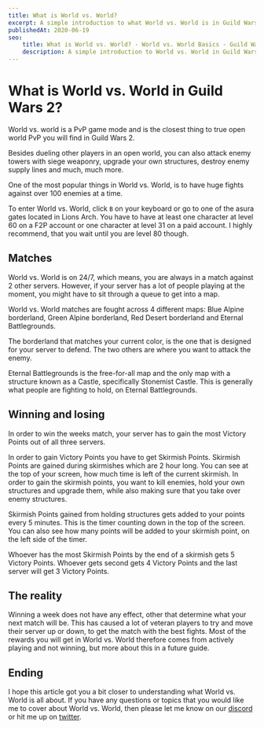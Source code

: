 ```yaml
---
title: What is World vs. World?
excerpt: A simple introduction to what World vs. World is in Guild Wars 2. This articles will introduce you to the general theme and also how to understand winning and losing.
publishedAt: 2020-06-19
seo:
    title: What is World vs. World? - World vs. World Basics - Guild Wars 2 Guide
    description: A simple introduction to World vs. World in Guild Wars 2.
---
```


# What is World vs. World in Guild Wars 2?

World vs. world is a PvP game mode and is the closest thing to true open world PvP you will find in Guild Wars 2.

<youtube-player id="kFip5Lj3YA8"></youtube-player>

Besides dueling other players in an open world, you can also attack enemy towers with siege weaponry, upgrade your own structures, destroy enemy supply lines and much, much more.

One of the most popular things in World vs. World, is to have huge fights against over 100 enemies at a time.

To enter World vs. World, click `B` on your keyboard or go to one of the asura gates located in Lions Arch. You have to have at least one character at level 60 on a F2P account or one character at level 31 on a paid account. I highly recommend, that you wait until you are level 80 though.

## Matches

World vs. World is on 24/7, which means, you are always in a match against 2 other servers. However, if your server has a lot of people playing at the moment, you might have to sit through a queue to get into a map. 

World vs. World matches are fought across 4 different maps: Blue Alpine borderland, Green Alpine borderland, Red Desert borderland and Eternal Battlegrounds.

The borderland that matches your current color, is the one that is designed for your server to defend. The two others are where you want to attack the enemy.

Eternal Battlegrounds is the free-for-all map and the only map with a structure known as a Castle, specifically Stonemist Castle. This is generally what people are fighting to hold, on Eternal Battlegrounds.

## Winning and losing

In order to win the weeks match, your server has to gain the most Victory Points out of all three servers.

In order to gain Victory Points you have to get Skirmish Points. Skirmish Points are gained during skirmishes which are 2 hour long. You can see at the top of your screen, how much time is left of the current skirmish. In order to gain the skirmish points, you want to kill enemies, hold your own structures and upgrade them, while also making sure that you take over enemy structures.

Skirmish Points gained from holding structures gets added to your points every 5 minutes. This is the timer counting down in the top of the screen. You can also see how many points will be added to your skirmish point, on the left side of the timer.

Whoever has the most Skirmish Points by the end of a skirmish gets 5 Victory Points. Whoever gets second gets 4 Victory Points and the last server will get 3 Victory Points.

## The reality

Winning a week does not have any effect, other that determine what your next match will be. This has caused a lot of veteran players to try and move their server up or down, to get the match with the best fights. Most of the rewards you will get in World vs. World therefore comes from actively playing and not winning, but more about this in a future guide.

## Ending

I hope this article got you a bit closer to understanding what World vs. World is all about. If you have any questions or topics that you would like me to cover about World vs. World, then please let me know on our [discord](https://gw2.link/discord) or hit me up on [twitter](https://twitter.com/thegeil).